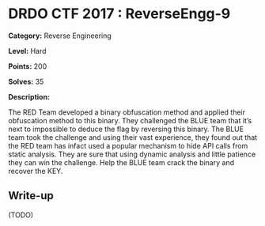 # DRDO CTF 2017 : ReverseEngg-9

**Category:** Reverse Engineering

**Level:** Hard

**Points:** 200

**Solves:** 35

**Description:**

The RED Team developed a binary obfuscation method and applied their obfuscation method to this binary. They challenged the BLUE team that it’s next to impossible to deduce the flag by reversing this binary. The BLUE team took the challenge and using their vast experience, they found out that the RED team has infact used a popular mechanism to hide API calls from static analysis. They are sure that using dynamic analysis and little patience they can win the challenge. Help the BLUE team crack the binary and recover the KEY.

## Write-up

(TODO)
